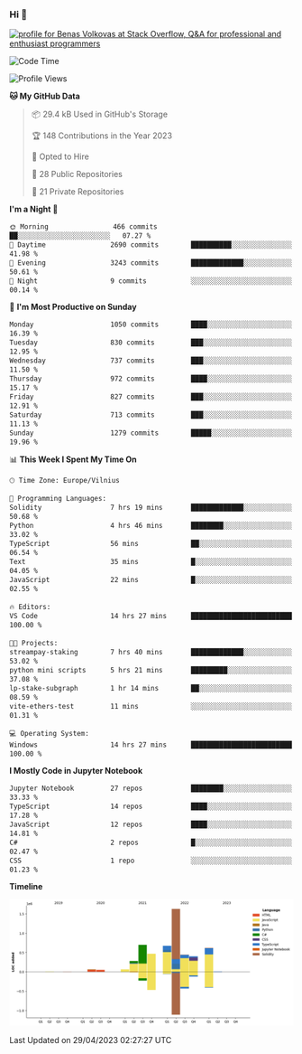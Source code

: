 ### Hi 👋
<a href="https://stackoverflow.com/users/14954249/benas-volkovas"><img src="https://stackoverflow.com/users/flair/14954249.png?theme=dark" width="208" height="58" alt="profile for Benas Volkovas at Stack Overflow, Q&amp;A for professional and enthusiast programmers" title="profile for Benas Volkovas at Stack Overflow, Q&amp;A for professional and enthusiast programmers"></a>

<!--START_SECTION:waka-->
![Code Time](http://img.shields.io/badge/Code%20Time-1%2C416%20hrs%2057%20mins-blue)

![Profile Views](http://img.shields.io/badge/Profile%20Views-0-blue)

**🐱 My GitHub Data** 

> 📦 29.4 kB Used in GitHub's Storage 
 > 
> 🏆 148 Contributions in the Year 2023
 > 
> 💼 Opted to Hire
 > 
> 📜 28 Public Repositories 
 > 
> 🔑 21 Private Repositories 
 > 
**I'm a Night 🦉** 

```text
🌞 Morning                466 commits         ██░░░░░░░░░░░░░░░░░░░░░░░   07.27 % 
🌆 Daytime                2690 commits        ██████████░░░░░░░░░░░░░░░   41.98 % 
🌃 Evening                3243 commits        █████████████░░░░░░░░░░░░   50.61 % 
🌙 Night                  9 commits           ░░░░░░░░░░░░░░░░░░░░░░░░░   00.14 % 
```
📅 **I'm Most Productive on Sunday** 

```text
Monday                   1050 commits        ████░░░░░░░░░░░░░░░░░░░░░   16.39 % 
Tuesday                  830 commits         ███░░░░░░░░░░░░░░░░░░░░░░   12.95 % 
Wednesday                737 commits         ███░░░░░░░░░░░░░░░░░░░░░░   11.50 % 
Thursday                 972 commits         ████░░░░░░░░░░░░░░░░░░░░░   15.17 % 
Friday                   827 commits         ███░░░░░░░░░░░░░░░░░░░░░░   12.91 % 
Saturday                 713 commits         ███░░░░░░░░░░░░░░░░░░░░░░   11.13 % 
Sunday                   1279 commits        █████░░░░░░░░░░░░░░░░░░░░   19.96 % 
```


📊 **This Week I Spent My Time On** 

```text
🕑︎ Time Zone: Europe/Vilnius

💬 Programming Languages: 
Solidity                 7 hrs 19 mins       █████████████░░░░░░░░░░░░   50.68 % 
Python                   4 hrs 46 mins       ████████░░░░░░░░░░░░░░░░░   33.02 % 
TypeScript               56 mins             ██░░░░░░░░░░░░░░░░░░░░░░░   06.54 % 
Text                     35 mins             █░░░░░░░░░░░░░░░░░░░░░░░░   04.05 % 
JavaScript               22 mins             █░░░░░░░░░░░░░░░░░░░░░░░░   02.55 % 

🔥 Editors: 
VS Code                  14 hrs 27 mins      █████████████████████████   100.00 % 

🐱‍💻 Projects: 
streampay-staking        7 hrs 40 mins       █████████████░░░░░░░░░░░░   53.02 % 
python mini scripts      5 hrs 21 mins       █████████░░░░░░░░░░░░░░░░   37.08 % 
lp-stake-subgraph        1 hr 14 mins        ██░░░░░░░░░░░░░░░░░░░░░░░   08.59 % 
vite-ethers-test         11 mins             ░░░░░░░░░░░░░░░░░░░░░░░░░   01.31 % 

💻 Operating System: 
Windows                  14 hrs 27 mins      █████████████████████████   100.00 % 
```

**I Mostly Code in Jupyter Notebook** 

```text
Jupyter Notebook         27 repos            ████████░░░░░░░░░░░░░░░░░   33.33 % 
TypeScript               14 repos            ████░░░░░░░░░░░░░░░░░░░░░   17.28 % 
JavaScript               12 repos            ████░░░░░░░░░░░░░░░░░░░░░   14.81 % 
C#                       2 repos             █░░░░░░░░░░░░░░░░░░░░░░░░   02.47 % 
CSS                      1 repo              ░░░░░░░░░░░░░░░░░░░░░░░░░   01.23 % 
```



**Timeline**

![Lines of Code chart](https://raw.githubusercontent.com/BenasVolkovas/BenasVolkovas/main/assets/bar_graph.png)


 Last Updated on 29/04/2023 02:27:27 UTC
<!--END_SECTION:waka-->
